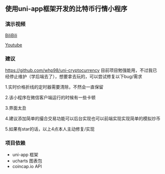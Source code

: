 ## 使用uni-app框架开发的比特币行情小程序

### 演示视频

[BiliBili](https://www.bilibili.com/video/BV1T5411Y7jD/)

[Youtube](https://youtu.be/F7VxpGUZ-c4)

### 建议

https://github.com/whp98/uni-cryptocurrency
目前项目勉强能用，不过我已经停止维护（学后端去了），想要拿去玩的，可以尝试修复以下bug/需求

1.实时价格折线的定时器需要清除，不然会一直保留

2.该小程序在微信客户端运行的时候有一些卡顿

3.界面太丑

4.建议添加简单的撮合交易功能可以后台实现也可以前端实现实现简单的模拟炒币

5.如果有star的话，以上4点本人主动修复/实现

### 项目依赖
- uni-app 框架
- ucharts 图表包
- coincap.io API